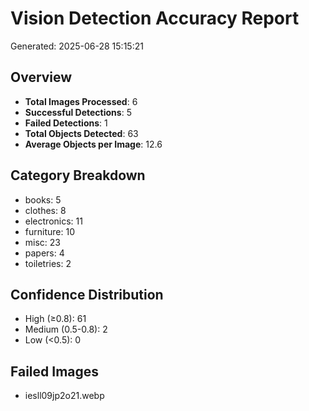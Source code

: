 # Vision Detection Accuracy Report

Generated: 2025-06-28 15:15:21

## Overview
- **Total Images Processed**: 6
- **Successful Detections**: 5
- **Failed Detections**: 1
- **Total Objects Detected**: 63
- **Average Objects per Image**: 12.6

## Category Breakdown
- books: 5
- clothes: 8
- electronics: 11
- furniture: 10
- misc: 23
- papers: 4
- toiletries: 2

## Confidence Distribution
- High (≥0.8): 61
- Medium (0.5-0.8): 2
- Low (<0.5): 0

## Failed Images
- iesll09jp2o21.webp
